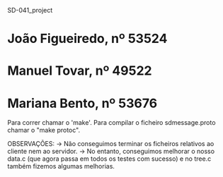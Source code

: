 SD-041_project

# João Figueiredo, nº 53524

# Manuel Tovar, nº 49522

# Mariana Bento, nº 53676

Para correr chamar o 'make'.
Para compilar o ficheiro sdmessage.proto chamar o "make protoc".


OBSERVAÇÕES:
-> Não conseguimos terminar os ficheiros relativos ao cliente nem ao servidor.
-> No entanto, conseguimos melhorar o nosso data.c (que agora passa em todos os testes com sucesso) e no tree.c também fizemos algumas melhorias.
